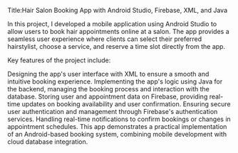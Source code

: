 Title:Hair Salon Booking App with Android Studio, Firebase, XML, and Java

In this project, I developed a mobile application using Android Studio to allow users to book hair appointments online at a salon. The app provides a seamless user experience where clients can select their preferred hairstylist, choose a service, and reserve a time slot directly from the app.

Key features of the project include:

Designing the app's user interface with XML to ensure a smooth and intuitive booking experience.
Implementing the app's logic using Java for the backend, managing the booking process and interaction with the database.
Storing user and appointment data on Firebase, providing real-time updates on booking availability and user confirmation.
Ensuring secure user authentication and management through Firebase's authentication services.
Handling real-time notifications to confirm bookings or changes in appointment schedules.
This app demonstrates a practical implementation of an Android-based booking system, combining mobile development with cloud database integration.
